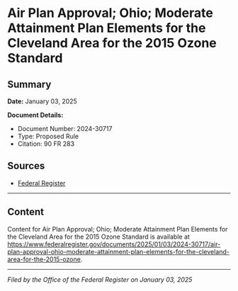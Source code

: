 # Air Plan Approval; Ohio; Moderate Attainment Plan Elements for the Cleveland Area for the 2015 Ozone Standard

## Summary

**Date:** January 03, 2025

**Document Details:**
- Document Number: 2024-30717
- Type: Proposed Rule
- Citation: 90 FR 283

## Sources
- [Federal Register](https://www.federalregister.gov/documents/2025/01/03/2024-30717/air-plan-approval-ohio-moderate-attainment-plan-elements-for-the-cleveland-area-for-the-2015-ozone)

---

## Content

Content for Air Plan Approval; Ohio; Moderate Attainment Plan Elements for the Cleveland Area for the 2015 Ozone Standard is available at https://www.federalregister.gov/documents/2025/01/03/2024-30717/air-plan-approval-ohio-moderate-attainment-plan-elements-for-the-cleveland-area-for-the-2015-ozone.

---

*Filed by the Office of the Federal Register on January 03, 2025*
